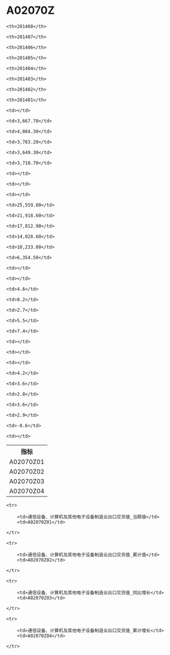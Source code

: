 A02070Z
======


<table>

<tr>
    <th>指标</th>
    
    <th>201408</th>
    
    <th>201407</th>
    
    <th>201406</th>
    
    <th>201405</th>
    
    <th>201404</th>
    
    <th>201403</th>
    
    <th>201402</th>
    
    <th>201401</th>
    
</tr>


<tr>
    <td>A02070Z01</td>
    
    <td></td>
    
    <td>3,667.70</td>
    
    <td>4,084.30</td>
    
    <td>3,783.20</td>
    
    <td>3,649.30</td>
    
    <td>3,710.70</td>
    
    <td></td>
    
    <td></td>
    

</tr>

<tr>
    <td>A02070Z02</td>
    
    <td></td>
    
    <td>25,559.80</td>
    
    <td>21,918.60</td>
    
    <td>17,812.90</td>
    
    <td>14,028.60</td>
    
    <td>10,233.80</td>
    
    <td>6,354.50</td>
    
    <td></td>
    

</tr>

<tr>
    <td>A02070Z03</td>
    
    <td></td>
    
    <td>4.6</td>
    
    <td>8.2</td>
    
    <td>2.7</td>
    
    <td>5.5</td>
    
    <td>7.4</td>
    
    <td></td>
    
    <td></td>
    

</tr>

<tr>
    <td>A02070Z04</td>
    
    <td></td>
    
    <td>4.2</td>
    
    <td>3.6</td>
    
    <td>2.8</td>
    
    <td>3.6</td>
    
    <td>2.9</td>
    
    <td>-0.6</td>
    
    <td></td>
    

</tr>


</table>

<table>
    
    <tr>

        <td>通信设备、计算机及其他电子设备制造业出口交货值_当期值</td>
        <td>A02070Z01</td>

    </tr>
    
    <tr>

        <td>通信设备、计算机及其他电子设备制造业出口交货值_累计值</td>
        <td>A02070Z02</td>

    </tr>
    
    <tr>

        <td>通信设备、计算机及其他电子设备制造业出口交货值_同比增长</td>
        <td>A02070Z03</td>

    </tr>
    
    <tr>

        <td>通信设备、计算机及其他电子设备制造业出口交货值_累计增长</td>
        <td>A02070Z04</td>

    </tr>
    
</table>